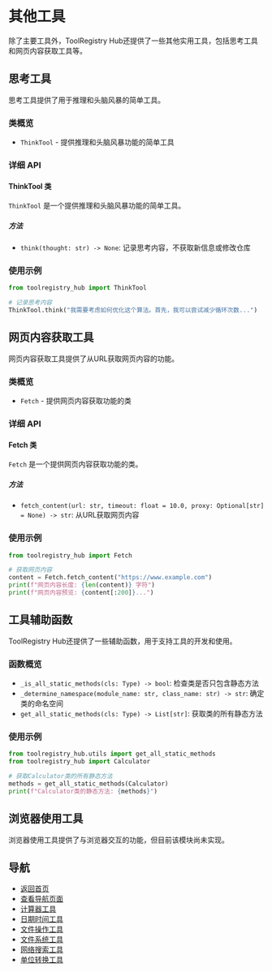 # 其他工具

除了主要工具外，ToolRegistry Hub还提供了一些其他实用工具，包括思考工具和网页内容获取工具等。

## 思考工具

思考工具提供了用于推理和头脑风暴的简单工具。

### 类概览

- `ThinkTool` - 提供推理和头脑风暴功能的简单工具

### 详细 API

#### ThinkTool 类

`ThinkTool` 是一个提供推理和头脑风暴功能的简单工具。

##### 方法

- `think(thought: str) -> None`: 记录思考内容，不获取新信息或修改仓库

### 使用示例

```python
from toolregistry_hub import ThinkTool

# 记录思考内容
ThinkTool.think("我需要考虑如何优化这个算法。首先，我可以尝试减少循环次数...")
```

## 网页内容获取工具

网页内容获取工具提供了从URL获取网页内容的功能。

### 类概览

- `Fetch` - 提供网页内容获取功能的类

### 详细 API

#### Fetch 类

`Fetch` 是一个提供网页内容获取功能的类。

##### 方法

- `fetch_content(url: str, timeout: float = 10.0, proxy: Optional[str] = None) -> str`: 从URL获取网页内容

### 使用示例

```python
from toolregistry_hub import Fetch

# 获取网页内容
content = Fetch.fetch_content("https://www.example.com")
print(f"网页内容长度: {len(content)} 字符")
print(f"网页内容预览: {content[:200]}...")
```

## 工具辅助函数

ToolRegistry Hub还提供了一些辅助函数，用于支持工具的开发和使用。

### 函数概览

- `_is_all_static_methods(cls: Type) -> bool`: 检查类是否只包含静态方法
- `_determine_namespace(module_name: str, class_name: str) -> str`: 确定类的命名空间
- `get_all_static_methods(cls: Type) -> List[str]`: 获取类的所有静态方法

### 使用示例

```python
from toolregistry_hub.utils import get_all_static_methods
from toolregistry_hub import Calculator

# 获取Calculator类的所有静态方法
methods = get_all_static_methods(Calculator)
print(f"Calculator类的静态方法: {methods}")
```

## 浏览器使用工具

浏览器使用工具提供了与浏览器交互的功能，但目前该模块尚未实现。

## 导航

- [返回首页](index.md)
- [查看导航页面](navigation.md)
- [计算器工具](calculator.md)
- [日期时间工具](datetime.md)
- [文件操作工具](file_ops.md)
- [文件系统工具](filesystem.md)
- [网络搜索工具](websearch/index.md)
- [单位转换工具](unit_converter.md)